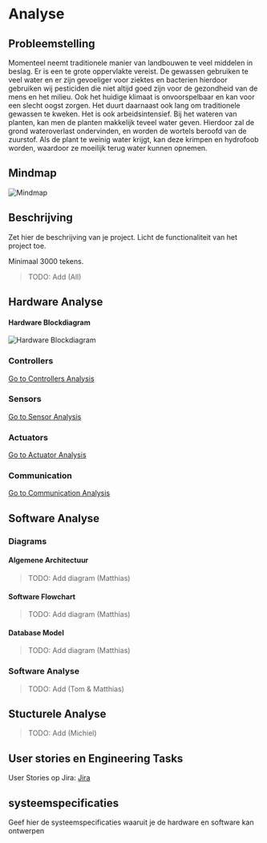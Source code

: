 # Analyse

## Probleemstelling

Momenteel neemt traditionele manier van landbouwen te veel middelen in beslag. Er is een te grote oppervlakte vereist. De gewassen gebruiken te veel water en er zijn gevoeliger voor ziektes en bacterien hierdoor gebruiken wij pesticiden die niet altijd goed zijn voor de gezondheid van de mens en het milieu. Ook het huidige klimaat is onvoorspelbaar en kan voor een slecht oogst zorgen. Het duurt daarnaast ook lang om traditionele gewassen te kweken. Het is ook arbeidsintensief.
Bij het wateren van planten, kan men de planten makkelijk teveel water geven. Hierdoor zal de grond wateroverlast ondervinden, en worden de wortels beroofd van de zuurstof. Als de plant te weinig water krijgt, kan deze krimpen en hydrofoob worden, waardoor ze moeilijk terug water kunnen opnemen.

## Mindmap

![Mindmap](https://raw.githubusercontent.com/AP-Elektronica-ICT/jp19-lafa/analysis/doc/img/analysis/mindmap.png)

## Beschrijving

Zet hier de beschrijving van je project. Licht de functionaliteit van het
project toe.

Minimaal 3000 tekens.

> TODO: Add (All)

## Hardware Analyse
#### Hardware Blockdiagram
![Hardware Blockdiagram](https://raw.githubusercontent.com/AP-Elektronica-ICT/jp19-lafa/analysis/doc/img/analysis/hardware_blockdiagram.png)

### Controllers
[Go to Controllers Analysis](../analysis/Controllers.md)
### Sensors
[Go to Sensor Analysis](../analysis/Sensors.md)
### Actuators
[Go to Actuator Analysis](../analysis/Actuators.md)
### Communication
[Go to Communication Analysis](../analysis/Communication.md)

## Software Analyse
### Diagrams
#### Algemene Architectuur
> TODO: Add diagram (Matthias)

#### Software Flowchart
> TODO: Add diagram (Matthias)

#### Database Model
> TODO: Add diagram (Matthias)

### Software Analyse
> TODO: Add (Tom & Matthias)

## Stucturele Analyse
> TODO: Add (Michiel)

## User stories en Engineering Tasks

User Stories op Jira: [Jira](https://jira.ap.be/projects/JP19LAFA/summary)

## systeemspecificaties

Geef hier de systeemspecificaties waaruit je de hardware en software kan ontwerpen



